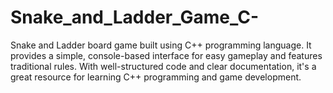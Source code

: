 # Snake_and_Ladder_Game_C-
Snake and Ladder board game built using C++ programming language. It provides a simple, console-based interface for easy gameplay and features traditional rules. With well-structured code and clear documentation, it's a great resource for learning C++ programming and game development.
